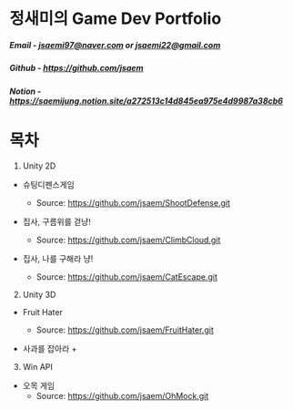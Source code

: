 # 정새미의 Game Dev Portfolio

##### Email - jsaemi97@naver.com or jsaemi22@gmail.com
##### Github - https://github.com/jsaem
##### Notion - https://saemijung.notion.site/a272513c14d845ea975e4d9987a38cb6

# 목차
1. Unity 2D
+ 슈팅디펜스게임
  + Source: https://github.com/jsaem/ShootDefense.git

+ 집사, 구름위를 걷냥!
  + Source: https://github.com/jsaem/ClimbCloud.git

+ 집사, 나를 구해라 냥!
  + Source: https://github.com/jsaem/CatEscape.git

2. Unity 3D
+ Fruit Hater
  + Source: https://github.com/jsaem/FruitHater.git

+ 사과를 잡아라
  + 

3. Win API
+ 오목 게임
  + Source: https://github.com/jsaem/OhMock.git





